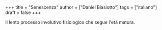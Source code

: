 +++
title = "Senescenza"
author = ["Daniel Biasiotto"]
tags = ["italiano"]
draft = false
+++

Il lento processo involutivo fisiologico che segue l'età matura.